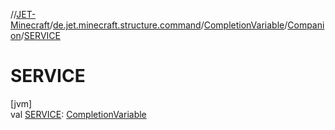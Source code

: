 //[JET-Minecraft](../../../../index.md)/[de.jet.minecraft.structure.command](../../index.md)/[CompletionVariable](../index.md)/[Companion](index.md)/[SERVICE](-s-e-r-v-i-c-e.md)

# SERVICE

[jvm]\
val [SERVICE](-s-e-r-v-i-c-e.md): [CompletionVariable](../index.md)
